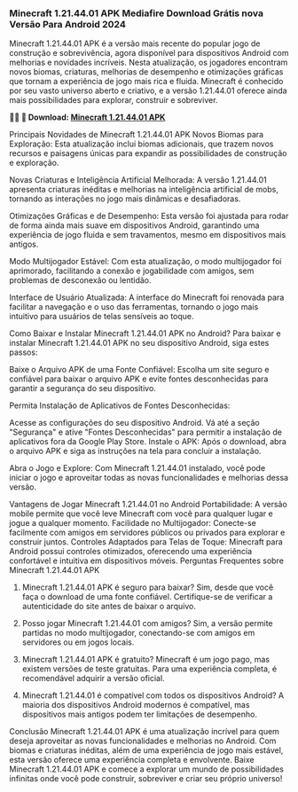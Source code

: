 ### Minecraft 1.21.44.01 APK Mediafire Download Grátis nova Versão Para Android 2024
Minecraft 1.21.44.01 APK é a versão mais recente do popular jogo de construção e sobrevivência, agora disponível para dispositivos Android com melhorias e novidades incríveis. Nesta atualização, os jogadores encontram novos biomas, criaturas, melhorias de desempenho e otimizações gráficas que tornam a experiência de jogo mais rica e fluida. Minecraft é conhecido por seu vasto universo aberto e criativo, e a versão 1.21.44.01 oferece ainda mais possibilidades para explorar, construir e sobreviver.

**🙋‍♀️ 🌈 Download: [Minecraft 1.21.44.01 APK](https://modilimitado.io/pt/minecraft-apk)**

Principais Novidades de Minecraft 1.21.44.01 APK
Novos Biomas para Exploração: Esta atualização inclui biomas adicionais, que trazem novos recursos e paisagens únicas para expandir as possibilidades de construção e exploração.

Novas Criaturas e Inteligência Artificial Melhorada: A versão 1.21.44.01 apresenta criaturas inéditas e melhorias na inteligência artificial de mobs, tornando as interações no jogo mais dinâmicas e desafiadoras.

Otimizações Gráficas e de Desempenho: Esta versão foi ajustada para rodar de forma ainda mais suave em dispositivos Android, garantindo uma experiência de jogo fluida e sem travamentos, mesmo em dispositivos mais antigos.

Modo Multijogador Estável: Com esta atualização, o modo multijogador foi aprimorado, facilitando a conexão e jogabilidade com amigos, sem problemas de desconexão ou lentidão.

Interface de Usuário Atualizada: A interface do Minecraft foi renovada para facilitar a navegação e o uso das ferramentas, tornando o jogo mais intuitivo para usuários de telas sensíveis ao toque.

Como Baixar e Instalar Minecraft 1.21.44.01 APK no Android?
Para baixar e instalar Minecraft 1.21.44.01 APK no seu dispositivo Android, siga estes passos:

Baixe o Arquivo APK de uma Fonte Confiável: Escolha um site seguro e confiável para baixar o arquivo APK e evite fontes desconhecidas para garantir a segurança do seu dispositivo.

Permita Instalação de Aplicativos de Fontes Desconhecidas:

Acesse as configurações do seu dispositivo Android.
Vá até a seção "Segurança" e ative "Fontes Desconhecidas" para permitir a instalação de aplicativos fora da Google Play Store.
Instale o APK: Após o download, abra o arquivo APK e siga as instruções na tela para concluir a instalação.

Abra o Jogo e Explore: Com Minecraft 1.21.44.01 instalado, você pode iniciar o jogo e aproveitar todas as novas funcionalidades e melhorias dessa versão.

Vantagens de Jogar Minecraft 1.21.44.01 no Android
Portabilidade: A versão mobile permite que você leve Minecraft com você para qualquer lugar e jogue a qualquer momento.
Facilidade no Multijogador: Conecte-se facilmente com amigos em servidores públicos ou privados para explorar e construir juntos.
Controles Adaptados para Telas de Toque: Minecraft para Android possui controles otimizados, oferecendo uma experiência confortável e intuitiva em dispositivos móveis.
Perguntas Frequentes sobre Minecraft 1.21.44.01 APK
1. Minecraft 1.21.44.01 APK é seguro para baixar? Sim, desde que você faça o download de uma fonte confiável. Certifique-se de verificar a autenticidade do site antes de baixar o arquivo.

2. Posso jogar Minecraft 1.21.44.01 com amigos? Sim, a versão permite partidas no modo multijogador, conectando-se com amigos em servidores ou em jogos locais.

3. Minecraft 1.21.44.01 APK é gratuito? Minecraft é um jogo pago, mas existem versões de teste gratuitas. Para uma experiência completa, é recomendável adquirir a versão oficial.

4. Minecraft 1.21.44.01 é compatível com todos os dispositivos Android? A maioria dos dispositivos Android modernos é compatível, mas dispositivos mais antigos podem ter limitações de desempenho.

Conclusão
Minecraft 1.21.44.01 APK é uma atualização incrível para quem deseja aproveitar as novas funcionalidades e melhorias no Android. Com biomas e criaturas inéditas, além de uma experiência de jogo mais estável, esta versão oferece uma experiência completa e envolvente. Baixe Minecraft 1.21.44.01 APK e comece a explorar um mundo de possibilidades infinitas onde você pode construir, sobreviver e criar seu próprio universo!
